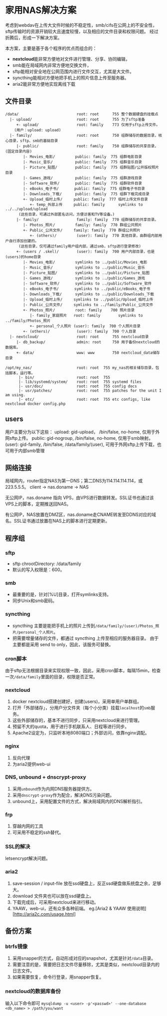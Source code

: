 家用NAS解决方案
===============

考虑到webdav在上传大文件时候的不稳定性，smb/cifs在公网上的不安全性，sftp传输时的资源开销较大且速度较慢，以及相应的文件目录和权限问题。
经过折腾后，形成一下解决方案。

本方案，主要是基于各个程序的优点而组合的：
+ **nextcloud**能非常方便地对文件进行管理、分享、协同编辑，
+ smb能在局域网内非常方便地交换文件，
+ sftp能相对安全地在公网范围内进行文件交互，尤其是大文件。
+ syncthing能相对方便地把手机上的照片信息上传至服务器。
+ aria2能非常方便地实现离线下载

文件目录
--------

```
/data/                          root: root      755 整个数据硬盘的挂载点
  |- upload/                    root: root      755 为了sftp准备
     +- upload/                 root: family    773 仅用于sftp上传文件。
    (用户：upload: upload)
  |- family/                    root: root      750 组群储存的数据目录，核心目录，sftp、smb的基础目录
     |- public/                 root: family    750 组群储存的共享目录，(固定目录内容)
        |- Movies_电影/         public: family  775 组群电影目录
        |- Music_音乐/          public: family  775 组群音乐目录
        |- Picture_贴图/        public: family  775 组群贴图/公开版权照片目录
        |- Games_游戏/          public: family  775 组群游戏目录
        |- Software_软件/       public: family  775 组群软件目录
        |- eBooks_电子书/       public: family  775 组群电子书目录
        |- Downloads_下载/      public: family  775 组群下载完成目录
        +- Upload_临时上传/     public: family  777 临时上传文件目录
           +- temp_外部上传     public: family      symlinks to ../../upload/upload
      (这些目录，可通过外部匿名访问，方便访客和TV等设备。)
     |- family/                 family: family  770 组群储存的共享目录。
        |- Photos_照片/         family: family  770 群组公共照片
        +- Public_公共文件/     family: family  770 群组公共照片
           +- (others)/         (user): family  770 其他目录，由群组内部用户自行添加创建的。
      (这些目录，仅可通过family用户组内部，通过smb，sftp进行登录修改)
     +- (users / .skel)/        (user): family  700 用户内部目录，也是(users)的home目录
        |- Movies_电影/         symlinks to ../public/Movies_电影
        |- Music_音乐/          symlinks to ../public/Music_音乐
        |- Picture_贴图/        symlinks to ../public/Picture_贴图
        |- Games_游戏/          symlinks to ../public/Games_游戏
        |- Software_软件/       symlinks to ../public/Software_软件
        |- eBooks_电子书/       symlinks to ../public/eBooks_电子书
        |- Downloads_下载/      symlinks to ../public/Downloads_下载
        |- Upload_临时上传/     symlinks to ../public/Upload_临时上传
        |- Public_公共文件/     symlinks to ../family/Public_公共文件
        +- Photos_照片/         root: family    700 照片目录
           |- family_家庭照片   root: family        symlinks to ../family/Photos_照片
           +- personal_个人照片 (user): family  700 个人照片目录
        +- (others)/            (user): family  700 个人目录
  |- nextcloud/                 root: root      755 nextcloud目录
     |- db_backup/              admin: root     750 用于备份nextcloud的数据库。
     +- data/                   www: www        750 nextcloud_data储存目录

/opt/my_nas/                    root: root  755 my_nas的相关储存目录，包括脚本，运行等。
      |- bin/                   root: root  755
      |- lib/systemd/system/    root: root  755 systemd files
      |- usr/doc/               root: root  755 config docs
      |- usr/patches/           root: root  755 patches for the unit I am using.
      |- etc/                   root: root  755 etc configs, like nextcloud docker config.php
```

users
------------
用户主要分为以下这些：
upload: gid-upload， /bin/false, no-home, 仅用于外网sftp上传。
public: gid-nogroup, /bin/false, no-home, 仅用于smb映射。
(user): gid-family,  /bin/false, /data/family/(user), 可用于外网sftp上传下载，也可用于内部smb管理

网络连接
------------
局域网内，router指定NAS为第一DNS；第二DNS为114.114.114.114，或223.5.5.5。
client -> nas.doname -> NAS

无公网IP，nas.doname 指向 VPS，由VPS进行数据转发。SSL证书也通过该VPS上的脚本，定期推送回NAS。

有公网IP，NAS放置在DMZ区，nas.doname走CNAME转发至DDNS对应的域名。SSL证书通过放置在NAS上的脚本进行定期更新。

程序组
--------
### sftp
+ sftp chrootDirectory: /data/family
+ 默认的写入权限是：600。

### smb
+ 最重要的是，针对[%U]目录，打开symlinks支持。
+ 同步Unix和smb密码。

### syncthing
+ syncthing 主要是能把手机上的照片上传到`/data/family/(user)/Photos_照片/personal_个人照片`。
+ 把需要增量储存的文件，都通过 syncthing 上传至相应的服务器目录。
由于主要都是采用 send to only，因此，该服务可替换。

### cron脚本
由于sftp无法根据目录来实现权限一致，因此，采用cron脚本，每隔15min，检查一次`/data/family`里面的目录，权限是否正常。

### nextcloud
1. docker nextcloud搭建创建好，创建(users)，采用单用户单群组。
2. 打开「外部储存」，分用户分文件夹（每个小分类）挂载`localhost`的`smb`服务。
3. 这些外部储存的，基本不进行同步，只采用nextcloud来进行管理。
4. 预留不大的quota，用于进行手机联系人、日程等进行同步。
5. Apache2设定为，只监听本地8080端口；外部访问，依靠nginx调配。

### nginx
1. 反向代理
2. 为aria2提供web-ui

### DNS, unbound + dnscrypt-proxy
1. 采用`unbound`作为内网DNS服务器提供方。
2. 采用`dnscrypt-proxy`作为配合，解决DNS污染问题。
3. unbound上，采用配置文件的方式，解决局域网内的DNS解析指引。

### frp
1. 穿越内网的工具
2. 可采用不稳定的ssh替代。

### SSL的解决
letsencrypt解决问题。

### aria2
1. save-session / input-file 放在ssd硬盘上，反正ssd硬盘做系统盘之余，足够大。
2. download 文件夹也可以放在ssd硬盘上。
3. 下载完成后，可采用nextcloud来进行移动。
4. YAAW，web-ui，还有众多各种前端。
   eg.[Aria2 & YAAW 使用说明][http://aria2c.com/usage.html]

备份方案
--------------

### btrfs镜像
1. 采用snapper的方式，自动形成对应的snapshot，尤其是针对`/data`目录。
2. 需要注意的是，需要把日志文件尽量移除，尤其是类似，nextcloud目录内的日志文件。
3. 如果需要恢复，命令行登录，用snapper恢复。

### nextcloud的数据库备份
输入以下命令即可
`mysqldump -u <user> -p'<passwd>' --one-database <db_name> > /path/you/want`

<!--
vim: ft=markdown
-->
